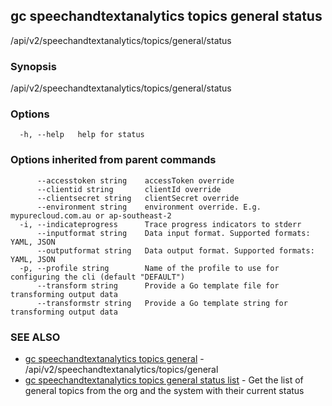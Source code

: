 ## gc speechandtextanalytics topics general status

/api/v2/speechandtextanalytics/topics/general/status

### Synopsis

/api/v2/speechandtextanalytics/topics/general/status

### Options

```
  -h, --help   help for status
```

### Options inherited from parent commands

```
      --accesstoken string    accessToken override
      --clientid string       clientId override
      --clientsecret string   clientSecret override
      --environment string    environment override. E.g. mypurecloud.com.au or ap-southeast-2
  -i, --indicateprogress      Trace progress indicators to stderr
      --inputformat string    Data input format. Supported formats: YAML, JSON
      --outputformat string   Data output format. Supported formats: YAML, JSON
  -p, --profile string        Name of the profile to use for configuring the cli (default "DEFAULT")
      --transform string      Provide a Go template file for transforming output data
      --transformstr string   Provide a Go template string for transforming output data
```

### SEE ALSO

* [gc speechandtextanalytics topics general](gc_speechandtextanalytics_topics_general.html)	 - /api/v2/speechandtextanalytics/topics/general
* [gc speechandtextanalytics topics general status list](gc_speechandtextanalytics_topics_general_status_list.html)	 - Get the list of general topics from the org and the system with their current status


